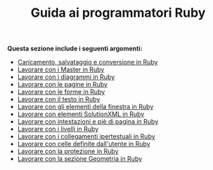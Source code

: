 ﻿---
title: Guida ai programmatori Ruby
type: docs
weight: 20
url: /it/java/ruby-programmers-guide/
---
**Questa sezione include i seguenti argomenti:**

- [Caricamento, salvataggio e conversione in Ruby](https://docs.aspose.com/diagram/java/loading-saving-and-converting-in-ruby/)
- [Lavorare con i Master in Ruby](/diagram/it/java/working-with-masters-in-ruby/)
- [Lavorare con i diagrammi in Ruby](/diagram/it/java/working-with-diagrams-in-ruby/)
- [Lavorare con le pagine in Ruby](/diagram/it/java/working-with-pages-in-ruby/)
- [Lavorare con le forme in Ruby](/diagram/it/java/working-with-shapes-in-ruby/)
- [Lavorare con il testo in Ruby](/diagram/it/java/working-with-text-in-ruby/)
- [Lavorare con gli elementi della finestra in Ruby](/diagram/it/java/working-with-window-elements-in-ruby/)
- [Lavorare con elementi SolutionXML in Ruby](/diagram/it/java/working-with-solutionxml-elements-in-ruby/)
- [Lavorare con intestazioni e piè di pagina in Ruby](/diagram/it/java/working-with-headers-and-footers-in-ruby/)
- [Lavorare con i livelli in Ruby](/diagram/it/java/working-with-layers-in-ruby/)
- [Lavorare con i collegamenti ipertestuali in Ruby](/diagram/it/java/working-with-hyperlinks-in-ruby/)
- [Lavorare con celle definite dall'utente in Ruby](/diagram/it/java/working-with-user-defined-cells-in-ruby/)
- [Lavorare con la protezione in Ruby](/diagram/it/java/working-with-protection-in-ruby/)
- [Lavorare con la sezione Geometria in Ruby](/diagram/it/java/working-with-geometry-section-in-ruby/)
